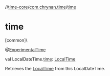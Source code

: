 //[time-core](../../index.md)/[com.chrynan.time](index.md)/[time](time.md)

# time

[common]\

@[ExperimentalTime](https://kotlinlang.org/api/latest/jvm/stdlib/kotlin.time/-experimental-time/index.html)

val LocalDateTime.[time](time.md): [LocalTime](-local-time/index.md)

Retrieves the [LocalTime](-local-time/index.md) from this LocalDateTime.
